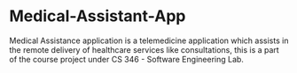 # Medical-Assistant-App
Medical Assistance application is a telemedicine application which assists in the remote delivery of healthcare services like consultations, this is a part of the course project under CS 346 - Software Engineering Lab.
